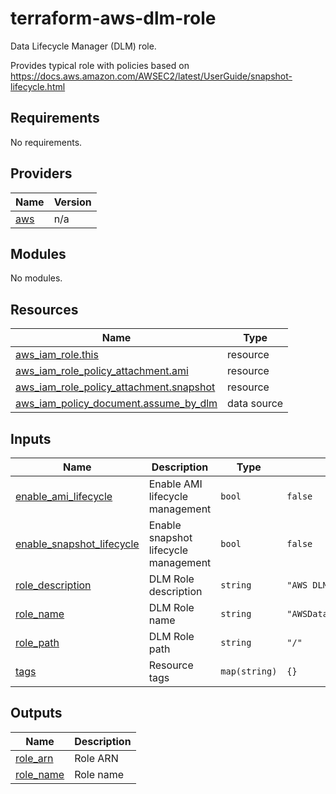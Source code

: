 # terraform-aws-dlm-role

Data Lifecycle Manager (DLM) role.

Provides typical role with policies based on https://docs.aws.amazon.com/AWSEC2/latest/UserGuide/snapshot-lifecycle.html

## Requirements

No requirements.

## Providers

| Name | Version |
|------|---------|
| <a name="provider_aws"></a> [aws](#provider\_aws) | n/a |

## Modules

No modules.

## Resources

| Name | Type |
|------|------|
| [aws_iam_role.this](https://registry.terraform.io/providers/hashicorp/aws/latest/docs/resources/iam_role) | resource |
| [aws_iam_role_policy_attachment.ami](https://registry.terraform.io/providers/hashicorp/aws/latest/docs/resources/iam_role_policy_attachment) | resource |
| [aws_iam_role_policy_attachment.snapshot](https://registry.terraform.io/providers/hashicorp/aws/latest/docs/resources/iam_role_policy_attachment) | resource |
| [aws_iam_policy_document.assume_by_dlm](https://registry.terraform.io/providers/hashicorp/aws/latest/docs/data-sources/iam_policy_document) | data source |

## Inputs

| Name | Description | Type | Default | Required |
|------|-------------|------|---------|:--------:|
| <a name="input_enable_ami_lifecycle"></a> [enable\_ami\_lifecycle](#input\_enable\_ami\_lifecycle) | Enable AMI lifecycle management | `bool` | `false` | no |
| <a name="input_enable_snapshot_lifecycle"></a> [enable\_snapshot\_lifecycle](#input\_enable\_snapshot\_lifecycle) | Enable snapshot lifecycle management | `bool` | `false` | no |
| <a name="input_role_description"></a> [role\_description](#input\_role\_description) | DLM Role description | `string` | `"AWS DLM Role"` | no |
| <a name="input_role_name"></a> [role\_name](#input\_role\_name) | DLM Role name | `string` | `"AWSDataLifecycleManagerRole"` | no |
| <a name="input_role_path"></a> [role\_path](#input\_role\_path) | DLM Role path | `string` | `"/"` | no |
| <a name="input_tags"></a> [tags](#input\_tags) | Resource tags | `map(string)` | `{}` | no |

## Outputs

| Name | Description |
|------|-------------|
| <a name="output_role_arn"></a> [role\_arn](#output\_role\_arn) | Role ARN |
| <a name="output_role_name"></a> [role\_name](#output\_role\_name) | Role name |
